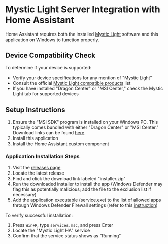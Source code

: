 # Mystic Light Server Integration with Home Assistant

Home Assistant requires both the installed [Mystic Light](https://www.msi.com/Landing/mystic-light-rgb-gaming-pc/mystic-light) software and this application on Windows to function properly.

## Device Compatibility Check

To determine if your device is supported:

- Verify your device specifications for any mention of "Mystic Light"
- Consult the official [Mystic Light compatible products](https://www.msi.com/Landing/mystic-light-rgb-gaming-pc/compatible-products) list
- If you have installed "Dragon Center" or "MSI Center," check the Mystic Light tab for supported devices

## Setup Instructions

1. Ensure the "MSI SDK" program is installed on your Windows PC. This typically comes bundled with either "Dragon Center" or "MSI Center." Download links can be found [here](https://www.msi.com/Landing/mystic-light-rgb-gaming-pc/download).
2. Install this application
3. Install the Home Assistant custom component

### Application Installation Steps

1. Visit the [releases page](https://github.com/and7ey/mystic-light-ha-app/releases)
2. Locate the latest release
3. Find and click the download link labeled "installer.zip"
4. Run the downloaded installer to install the app (Windows Defender may flag this as potentially malicious; add the file to the exclusion list if necessary)
5. Add the application executable (service.exe) to the list of allowed apps through Windows Defender Firewall settings (refer to this [instruction](https://support.microsoft.com/en-us/windows/risks-of-allowing-apps-through-windows-defender-firewall-654559af-3f54-3dcf-349f-71ccd90bcc5c))

To verify successful installation:

1. Press `Win+R`, type `services.msc`, and press Enter
2. Locate the "Mystic Light HA" service
3. Confirm that the service status shows as "Running"
